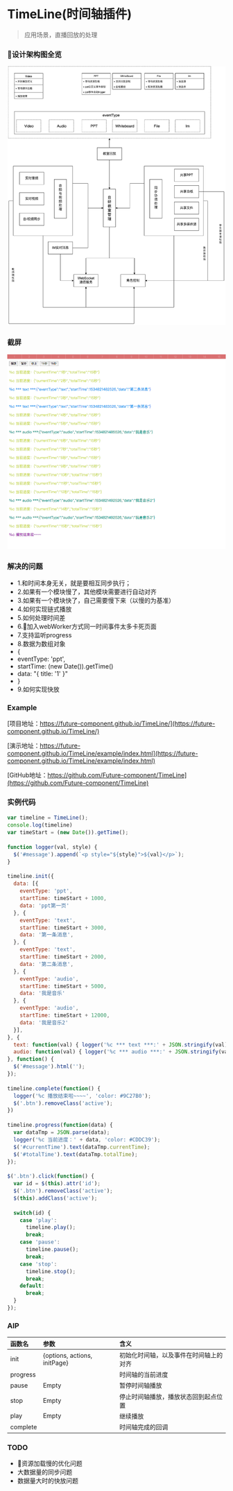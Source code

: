# TimeLine(时间轴插件)
> 应用场景，直播回放的处理

### 设计架构图全览
![](./assets/live-classroom.png)

### 截屏
![](./assets/screen.png)

### 解决的问题
* 1.和时间本身无关，就是要相互同步执行；
* 2.如果有一个模块慢了，其他模块需要进行自动对齐
* 3.如果有一个模块快了，自己需要慢下来（以慢的为基准）
* 4.如何实现链式播放
* 5.如何处理时间差
* 6.加入webWorker方式同一时间事件太多卡死页面
* 7.支持监听progress
* 8.数据为数组对象
* {
*   eventType: 'ppt',
*   startTime: (new Date()).getTime()
*   data: "{ title: '1' }"
* }
* 9.如何实现快放

### Example
[项目地址：https://future-component.github.io/TimeLine/](https://future-component.github.io/TimeLine/)

[演示地址：https://future-component.github.io/TimeLine/example/index.html](https://future-component.github.io/TimeLine/example/index.html)

[GitHub地址：https://github.com/Future-component/TimeLine](https://github.com/Future-component/TimeLine)

### 实例代码
```js
var timeline = TimeLine();
console.log(timeline)
var timeStart = (new Date()).getTime();

function logger(val, style) {
  $('#message').append(`<p style="${style}">${val}</p>`);
}

timeline.init({
  data: [{
    eventType: 'ppt',
    startTime: timeStart + 1000,
    data: 'ppt第一页'
  }, {
    eventType: 'text',
    startTime: timeStart + 3000,
    data: '第一条消息',
  }, {
    eventType: 'text',
    startTime: timeStart + 2000,
    data: '第二条消息',
  }, {
    eventType: 'audio',
    startTime: timeStart + 5000,
    data: '我是音乐'
  }, {
    eventType: 'audio',
    startTime: timeStart + 12000,
    data: '我是音乐2'
  }],
}, {
  text: function(val) { logger('%c *** text ***:' + JSON.stringify(val), 'color: #2196F3') },
  audio: function(val) { logger('%c *** audio ***:' + JSON.stringify(val), 'color: #009688') },
}, function() {
  $('#message').html('');
});

timeline.complete(function() {
  logger('%c 播放结束啦~~~~', 'color: #9C27B0');
  $('.btn').removeClass('active');
})

timeline.progress(function(data) {
  var dataTmp = JSON.parse(data);
  logger('%c 当前进度：' + data, 'color: #CDDC39');
  $('#currentTime').text(dataTmp.currentTime);
  $('#totalTime').text(dataTmp.totalTime);
});

$('.btn').click(function() {
  var id = $(this).attr('id');
  $('.btn').removeClass('active');
  $(this).addClass('active');

  switch(id) {
    case 'play':
      timeline.play();
      break;
    case 'pause':
      timeline.pause();
      break;
    case 'stop':
      timeline.stop();
      break;
    default:
      break;
  }
});
```

### AIP

函数名 | 参数 | 含义 |
:----|:---|:----
init | {options<Object>, actions<Object-Func>, initPage<Func>} | 初始化时间轴，以及事件在时间轴上的对齐 |
progress | <Func> | 时间轴的当前进度 |
pause | Empty | 暂停时间轴播放 |
stop | Empty | 停止时间轴播放，播放状态回到起点位置 |
play | Empty | 继续播放 |
complete | <Func> | 时间轴完成的回调 |

### TODO
* 资源加载慢的优化问题
* 大数据量的同步问题
* 数据量大时的快放问题




